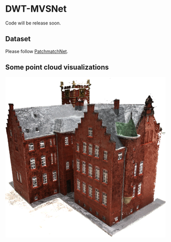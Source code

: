 # DWT-MVSNet
Code will be release soon.

## Dataset
Please follow [PatchmatchNet](https://github.com/FangjinhuaWang/PatchmatchNet).

## Some point cloud visualizations
![image](https://github.com/JianfeiJ/DWT-MVSNet/blob/main/images/DWT-MVSNet_scan24.png)
